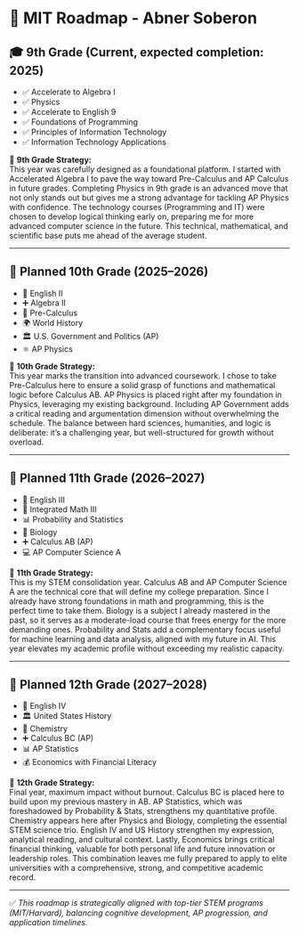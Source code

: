 # 🧠 MIT Roadmap - Abner Soberon

## 🎓 9th Grade (Current, expected completion: 2025)
- ✅ Accelerate to Algebra I  
- ✅ Physics  
- ✅ Accelerate to English 9  
- ✅ Foundations of Programming  
- ✅ Principles of Information Technology  
- ✅ Information Technology Applications  

🧩 **9th Grade Strategy:**  
This year was carefully designed as a foundational platform. I started with Accelerated Algebra I to pave the way toward Pre-Calculus and AP Calculus in future grades. 
Completing Physics in 9th grade is an advanced move that not only stands out but gives me a strong advantage for tackling AP Physics with confidence. 
The technology courses (Programming and IT) were chosen to develop logical thinking early on, preparing me for more advanced computer science in the future. 
This technical, mathematical, and scientific base puts me ahead of the average student.

---

## 📘 Planned 10th Grade (2025–2026)
- 📝 English II  
- ➕ Algebra II  
- 📐 Pre-Calculus  
- 🌍 World History  
- 🏛 U.S. Government and Politics (AP)  
- ⚛️ AP Physics  

🧩 **10th Grade Strategy:**  
This year marks the transition into advanced coursework. 
I chose to take Pre-Calculus here to ensure a solid grasp of functions and mathematical logic before Calculus AB. 
AP Physics is placed right after my foundation in Physics, leveraging my existing background. 
Including AP Government adds a critical reading and argumentation dimension without overwhelming the schedule. 
The balance between hard sciences, humanities, and logic is deliberate: it’s a challenging year, but well-structured for growth without overload.

---

## 📗 Planned 11th Grade (2026–2027)
- 📝 English III  
- 🔢 Integrated Math III  
- 📊 Probability and Statistics  
- 🧬 Biology  
- ➕ Calculus AB (AP)  
- 💻 AP Computer Science A  

🧩 **11th Grade Strategy:**  
This is my STEM consolidation year. 
Calculus AB and AP Computer Science A are the technical core that will define my college preparation. 
Since I already have strong foundations in math and programming, this is the perfect time to take them. 
Biology is a subject I already mastered in the past, so it serves as a moderate-load course that frees energy for the more demanding ones. 
Probability and Stats add a complementary focus useful for machine learning and data analysis, aligned with my future in AI. 
This year elevates my academic profile without exceeding my realistic capacity.

---

## 📙 Planned 12th Grade (2027–2028)
- 📝 English IV  
- 🏛 United States History  
- 🧪 Chemistry  
- ➕ Calculus BC (AP)  
- 📊 AP Statistics  
- 💰 Economics with Financial Literacy  

🧩 **12th Grade Strategy:**  
Final year, maximum impact without burnout. 
Calculus BC is placed here to build upon my previous mastery in AB. 
AP Statistics, which was foreshadowed by Probability & Stats, strengthens my quantitative profile. 
Chemistry appears here after Physics and Biology, completing the essential STEM science trio. 
English IV and US History strengthen my expression, analytical reading, and cultural context. 
Lastly, Economics brings critical financial thinking, valuable for both personal life and future innovation or leadership roles. 
This combination leaves me fully prepared to apply to elite universities with a comprehensive, strong, and competitive academic record.

---

✅ *This roadmap is strategically aligned with top-tier STEM programs (MIT/Harvard), balancing cognitive development, AP progression, and application timelines.*
